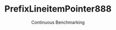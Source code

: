 ---
layout: default
title: PrefixLineitemPointer888
subtitle: Continuous Benchmarking
selected: Prefix_Tpch
expanded: Benchmarking
benchmark: /individual_results/PrefixLineitemPointer888.html
---